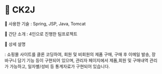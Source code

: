 # 📒 CK2J
🔑 사용한 기술 : Spring, JSP, Java, Tomcat

🔑 간단 소개   : 4인으로 진행한 팀프로젝트

🔑 상세 설명   

: 쇼핑몰 사이트를 클론 코딩하여, 회원 및 비회원의 제품 구매, 구매 후 이메일 발송, 장바구니 담기 기능 등이 구현되어 있으며, 
관리자 페이지에서 제품,회원 및 구매내역 관리가 가능하고, 일자별/성비 등 통계자료가 구현되어 있습니다.

